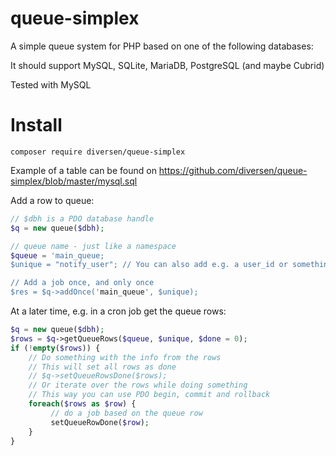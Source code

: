 # queue-simplex

A simple queue system for PHP based on one of the following databases: 

It should support MySQL, SQLite, MariaDB, PostgreSQL (and maybe Cubrid)

Tested with MySQL

# Install

    composer require diversen/queue-simplex

Example of a table can be found on <https://github.com/diversen/queue-simplex/blob/master/mysql.sql>

Add a row to queue:

~~~php
// $dbh is a PDO database handle
$q = new queue($dbh);

// queue name - just like a namespace
$queue = 'main_queue;
$unique = "notify_user"; // You can also add e.g. a user_id or something more unique

// Add a job once, and only once
$res = $q->addOnce('main_queue', $unique);
~~~

At a later time, e.g. in a cron job get the queue rows: 

~~~php
$q = new queue($dbh);
$rows = $q->getQueueRows($queue, $unique, $done = 0);
if (!empty($rows)) {
    // Do something with the info from the rows
    // This will set all rows as done
    // $q->setQueueRowsDone($rows);
    // Or iterate over the rows while doing something
    // This way you can use PDO begin, commit and rollback 
    foreach($rows as $row) {
         // do a job based on the queue row
         setQueueRowDone($row);
    }
} 

~~~

